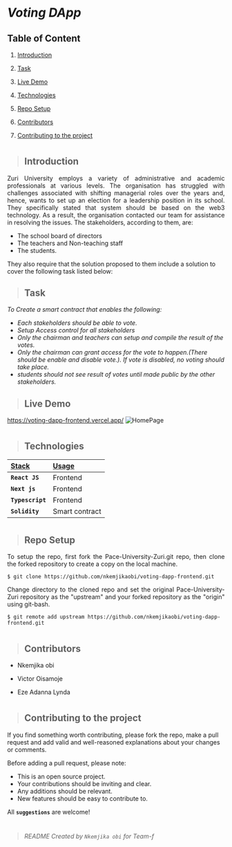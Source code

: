 # _Voting DApp_

## Table of Content

1. [Introduction](#introduction)

2. [Task](#task)

3. [Live Demo](#live-demo)

4. [Technologies](#technologies)

5. [Repo Setup](#repo-setup)

6. [Contributors](#contributors)

7. [Contributing to the project](#contributing-to-the-project)
#

> ## Introduction 
<p align="justify">
Zuri University employs a variety of administrative and academic professionals at various levels. The organisation has struggled with challenges associated with shifting managerial roles over the years and, hence, wants to set up an election for a leadership position in its school. They specifically stated that system should be based on the web3 technology. As a result, the organisation contacted our team for assistance in resolving the issues. The stakeholders, according to them, are:
  
  - The school board of directors
  - The teachers and Non-teaching staff
  - The students.
 
They also require that the solution proposed to them include a solution to cover the following task listed below:
</p>

> ## Task
_To Create a smart contract that enables the following:_
- _Each stakeholders should be able to vote._
- _Setup Access control for all stakeholders_
- _Only the chairman and teachers can setup and compile the result of the votes._
- _Only the chairman can grant access for the vote to happen.(There should be enable and disable vote.). If vote is disabled, no voting should take place._
- _students should not see result of votes until made public by the other stakeholders._

> ## Live Demo

https://voting-dapp-frontend.vercel.app/
![HomePage](https://user-images.githubusercontent.com/19577206/164715300-ebcb6f86-8f46-4d28-8929-a15fc513bc9f.JPG)

#
> ## Technologies
| <b><u>Stack</u></b> | <b><u>Usage</u></b> |
| :------------------ | :------------------ |
|  **`React JS`**     |      Frontend       |
|   **`Next js`**     |      Frontend       |
|   **`Typescript`**  |      Frontend       |
|  **`Solidity`**     |   Smart contract    |


#
> ## Repo Setup

<p align="justify">
To setup the repo, first fork the Pace-University-Zuri.git repo, then clone the forked repository to create a copy on the local machine.
</p>

    $ git clone https://github.com/nkemjikaobi/voting-dapp-frontend.git

<p align="justify">
Change directory to the cloned repo and set the original Pace-University-Zuri repository as the "upstream" and your forked repository as the "origin" using git-bash.
</p>

    $ git remote add upstream https://github.com/nkemjikaobi/voting-dapp-frontend.git

#

> ## Contributors
 - Nkemjika obi

 - Victor Oisamoje

 - Eze Adanna Lynda
#
> ## Contributing to the project

If you find something worth contributing, please fork the repo, make a pull request and add valid and well-reasoned explanations about your changes or comments.

Before adding a pull request, please note:

- This is an open source project.
- Your contributions should be inviting and clear.
- Any additions should be relevant.
- New features should be easy to contribute to.

All **`suggestions`** are welcome!
#
> ###### README Created by `Nkemjika obi` for Team-f
